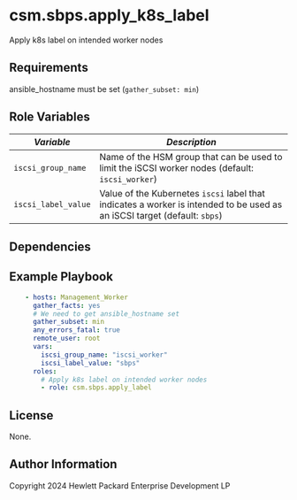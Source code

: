 csm.sbps.apply_k8s_label
========================

Apply k8s label on intended worker nodes

Requirements
------------

ansible_hostname must be set (`gather_subset: min`)

Role Variables
--------------

| *Variable*          | *Description*       |
| ------------------- | ------------------- |
| `iscsi_group_name`  | Name of the HSM group that can be used to limit the iSCSI worker nodes (default: `iscsi_worker`)                           |
| `iscsi_label_value` | Value of the Kubernetes `iscsi` label that indicates a worker is intended to be used as an iSCSI target (default: `sbps`) |

Dependencies
------------

Example Playbook
----------------

```yaml
    - hosts: Management_Worker
      gather_facts: yes
      # We need to get ansible_hostname set
      gather_subset: min
      any_errors_fatal: true
      remote_user: root
      vars:
        iscsi_group_name: "iscsi_worker"
        iscsi_label_value: "sbps"
      roles:
        # Apply k8s label on intended worker nodes
        - role: csm.sbps.apply_label
```

License
-------
None.

Author Information
------------------

Copyright 2024 Hewlett Packard Enterprise Development LP
